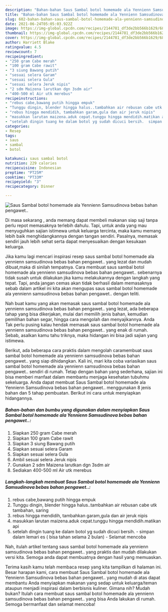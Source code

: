 ```yaml
---
description: "Bahan-bahan Saus Sambal botol homemade ala Yennienn Samsudinova bebas bahan pengawet.. yang lezat dan Mudah Dibuat"
title: "Bahan-bahan Saus Sambal botol homemade ala Yennienn Samsudinova bebas bahan pengawet.. yang lezat dan Mudah Dibuat"
slug: 602-bahan-bahan-saus-sambal-botol-homemade-ala-yennienn-samsudinova-bebas-bahan-pengawet-yang-lezat-dan-mudah-dibuat
date: 2021-06-24T05:05:03.922Z
image: https://img-global.cpcdn.com/recipes/2144781_df3de2bb566b1629/680x482cq70/saus-sambal-botol-homemade-ala-yennienn-samsudinova-bebas-bahan-pengawet-foto-resep-utama.jpg
thumbnail: https://img-global.cpcdn.com/recipes/2144781_df3de2bb566b1629/680x482cq70/saus-sambal-botol-homemade-ala-yennienn-samsudinova-bebas-bahan-pengawet-foto-resep-utama.jpg
cover: https://img-global.cpcdn.com/recipes/2144781_df3de2bb566b1629/680x482cq70/saus-sambal-botol-homemade-ala-yennienn-samsudinova-bebas-bahan-pengawet-foto-resep-utama.jpg
author: Harriett Blake
ratingvalue: 4.5
reviewcount: 7
recipeingredient:
- "250 gram Cabe merah"
- "100 gram Cabe rawit"
- "3 siung Bawang putih"
- "sesuai selera Garam"
- "sesuai selera Gula"
- "sesuai selera Jeruk nipis"
- "2 sdm Maizena larutkan dgn 3sdm air"
- "400-500 ml Air utk merebus"
recipeinstructions:
- "rebus cabe,bawang putih hingga empuk"
- "Tunggu dingin, blender hingga halus..tambahkan air rebusan cabe utk tambahan, saring"
- "rebus hingga mendidih, tambahkan garam,gula dan air jeruk nipis"
- "masukkan larutan maizena.aduk cepat.tunggu hingga mendidih.matikan api"
- "setelah dingin tuang ke dalam botol yg sudah dicuci bersih.  simpan dalam lemari es ( bisa tahan selama 2 bulan)  Selamat mencoba"
categories:
- Resep
tags:
- saus
- sambal
- botol

katakunci: saus sambal botol 
nutrition: 229 calories
recipecuisine: Indonesian
preptime: "PT25M"
cooktime: "PT33M"
recipeyield: "3"
recipecategory: Dinner

---
```



![Saus Sambal botol homemade ala Yennienn Samsudinova bebas bahan pengawet..](https://img-global.cpcdn.com/recipes/2144781_df3de2bb566b1629/680x482cq70/saus-sambal-botol-homemade-ala-yennienn-samsudinova-bebas-bahan-pengawet-foto-resep-utama.jpg)

Di masa  sekarang , anda memang dapat membeli makanan siap saji tanpa perlu repot memasaknya terlebih dahulu. Tapi, untuk anda yang mau menyuguhkan sajian istimewa untuk keluarga tercinta, maka kamu memang lebih baik menghidangkannya dengan tangan sendiri. Pasalnya, memasak sendiri jauh lebih sehat serta dapat menyesuaikan dengan kesukaan keluarga.

Jika kamu lagi mencari inspirasi resep saus sambal botol homemade ala yennienn samsudinova bebas bahan pengawet.. yang lezat dan mudah dibuat,maka di sinilah tempatnya. Cara membuat saus sambal botol homemade ala yennienn samsudinova bebas bahan pengawet..  sebenarnya tidak susah untuk dilakukan jika kamu melakukannya dengan langkah yang tepat. Tapi, anda jangan cemas akan tidak berhasil dalam memasaknya 
sebab dalam artikel ini kita akan mengupas saus sambal botol homemade ala yennienn samsudinova bebas bahan pengawet.. dengan teliti.  



Nah buat kamu yang akan memasak saus sambal botol homemade ala yennienn samsudinova bebas bahan pengawet.. yang lezat, ada beberapa tahap yang bisa dikerjakan, mulai dari memilih jenis bahan, kemudian pemilihan bahan segar, hingga cara mengolah dan menyajikannya. Anda Tak perlu pusing kalau hendak memasak saus sambal botol homemade ala yennienn samsudinova bebas bahan pengawet.. yang enak di rumah. Sebab, asalkan kamu  tahu triknya, maka hidangan ini bisa jadi sajian yang istimewa.

Berikut, ada beberapa cara praktis  dalam mengolah caramembuat saus sambal botol homemade ala yennienn samsudinova bebas bahan pengawet.. yang siap dihidangkan. Kali ini, mari kita coba variasikan saus sambal botol homemade ala yennienn samsudinova bebas bahan pengawet.. sendiri di rumah. Tetap dengan bahan yang sederhana, sajian ini bisa memberi manfaat dalam membantu menjaga kesehatan tubuhmu sekeluarga. Anda dapat membuat Saus Sambal botol homemade ala Yennienn Samsudinova bebas bahan pengawet.. menggunakan 8 jenis bahan dan 5 tahap pembuatan. Berikut ini cara untuk menyiapkan hidangannya.

<!--inarticleads1-->

##### Bahan-bahan dan bumbu yang digunakan dalam menyiapkan Saus Sambal botol homemade ala Yennienn Samsudinova bebas bahan pengawet..:

1. Siapkan 250 gram Cabe merah
1. Siapkan 100 gram Cabe rawit
1. Siapkan 3 siung Bawang putih
1. Siapkan sesuai selera Garam
1. Siapkan sesuai selera Gula
1. Ambil sesuai selera Jeruk nipis
1. Gunakan 2 sdm Maizena larutkan dgn 3sdm air
1. Sediakan 400-500 ml Air utk merebus




<!--inarticleads2-->

##### Langkah-langkah membuat Saus Sambal botol homemade ala Yennienn Samsudinova bebas bahan pengawet..:

1. rebus cabe,bawang putih hingga empuk
1. Tunggu dingin, blender hingga halus..tambahkan air rebusan cabe utk tambahan, saring
1. rebus hingga mendidih, tambahkan garam,gula dan air jeruk nipis
1. masukkan larutan maizena.aduk cepat.tunggu hingga mendidih.matikan api
1. setelah dingin tuang ke dalam botol yg sudah dicuci bersih.  - simpan dalam lemari es ( bisa tahan selama 2 bulan)  - Selamat mencoba




Nah, itulah artikel tentang  saus sambal botol homemade ala yennienn samsudinova bebas bahan pengawet..  yang praktis dan mudah dilakukan versi kita. Semoga anda dapat membuatnya dengan hasil yang memuaskan. 

Terima kasih kamu telah membaca resep yang kita tampilkan di halaman ini. Besar harapan kami, cara membuat  Saus Sambal botol homemade ala Yennienn Samsudinova bebas bahan pengawet.. yang mudah di atas dapat membantu Anda menyiapkan makanan yang sedap untuk keluarga/teman ataupun menjadi inspirasi dalam berbisnis kuliner. Gimana nih? Mudah bukan? Itulah cara membuat saus sambal botol homemade ala yennienn samsudinova bebas bahan pengawet.. yang bisa Anda lakukan di rumah. Semoga bermanfaat dan selamat mencoba!

